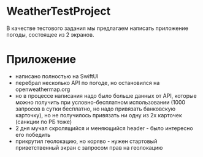 # WeatherTestProject

В качестве тестового задания мы предлагаем написать приложение погоды, состоящее из 2 экранов.

# Приложение

- написано полностью на SwiftUI
- перебрал несколько API по погоде, но остановился на openweathermap.org
- но в процессе написания надо было больше данных от API, которые можно получить при условно-бесплатном использовании (1000 запросов в сутки бесплатно, но надо привязать банковскую карточку), но не получилось привязать ни одну из 2х карточек (санкции по РБ тоже)
- 2 дня мучал скролящийся и меняющийся header - было интересно его победить 
- прикрутил геолокацию, но коряво - нужен стартовый приветственный экран с запросом прав на геолокацию
